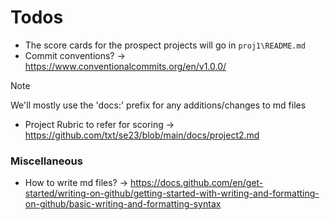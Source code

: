 # Todos
- The score cards for the prospect projects will go in `proj1\README.md`
- Commit conventions? -> https://www.conventionalcommits.org/en/v1.0.0/ 
> [!NOTE]
> We'll mostly use the 'docs:' prefix for any additions/changes to md files
- Project Rubric to refer for scoring -> https://github.com/txt/se23/blob/main/docs/project2.md

### Miscellaneous
- How to write md files? -> https://docs.github.com/en/get-started/writing-on-github/getting-started-with-writing-and-formatting-on-github/basic-writing-and-formatting-syntax
